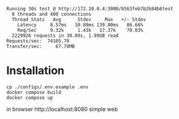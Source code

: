```
Running 30s test @ http://172.20.0.4:3000/b563feb7b2b84b6test
  8 threads and 400 connections
  Thread Stats   Avg      Stdev     Max   +/- Stdev
    Latency     8.57ms   10.89ms 139.80ms   86.66%
    Req/Sec     9.32k     1.43k   17.37k    70.03%
  2229926 requests in 30.09s, 1.99GB read
Requests/sec:  74105.78
Transfer/sec:     67.78MB
```

# Installation

```shell
cp ./configs/.env.example .env
docker compose build
docker compose up
```

in browser http://localhost:8080 simple web
